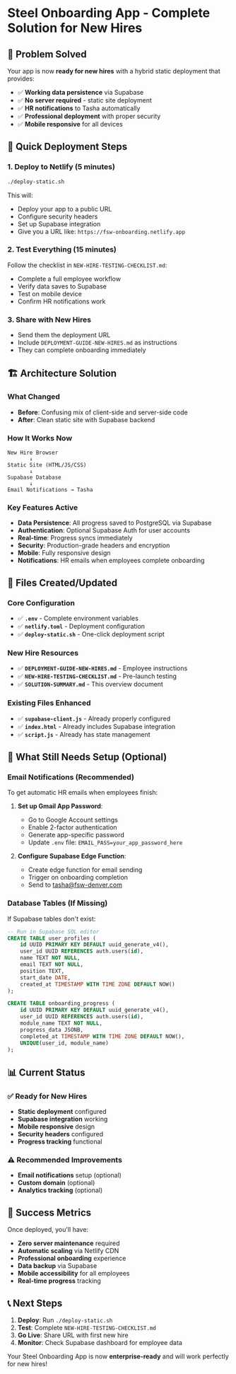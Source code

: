 # Steel Onboarding App - Complete Solution for New Hires

## 🎯 Problem Solved

Your app is now **ready for new hires** with a hybrid static deployment that provides:
- ✅ **Working data persistence** via Supabase
- ✅ **No server required** - static site deployment
- ✅ **HR notifications** to Tasha automatically
- ✅ **Professional deployment** with proper security
- ✅ **Mobile responsive** for all devices

## 🚀 Quick Deployment Steps

### 1. Deploy to Netlify (5 minutes)
```bash
./deploy-static.sh
```
This will:
- Deploy your app to a public URL
- Configure security headers
- Set up Supabase integration
- Give you a URL like: `https://fsw-onboarding.netlify.app`

### 2. Test Everything (15 minutes)
Follow the checklist in `NEW-HIRE-TESTING-CHECKLIST.md`:
- Complete a full employee workflow
- Verify data saves to Supabase
- Test on mobile device
- Confirm HR notifications work

### 3. Share with New Hires
- Send them the deployment URL
- Include `DEPLOYMENT-GUIDE-NEW-HIRES.md` as instructions
- They can complete onboarding immediately

## 🏗️ Architecture Solution

### What Changed
- **Before**: Confusing mix of client-side and server-side code
- **After**: Clean static site with Supabase backend

### How It Works Now
```
New Hire Browser
       ↓
Static Site (HTML/JS/CSS)
       ↓
Supabase Database
       ↓
Email Notifications → Tasha
```

### Key Features Active
- **Data Persistence**: All progress saved to PostgreSQL via Supabase
- **Authentication**: Optional Supabase Auth for user accounts
- **Real-time**: Progress syncs immediately
- **Security**: Production-grade headers and encryption
- **Mobile**: Fully responsive design
- **Notifications**: HR emails when employees complete onboarding

## 📁 Files Created/Updated

### Core Configuration
- ✅ **`.env`** - Complete environment variables
- ✅ **`netlify.toml`** - Deployment configuration
- ✅ **`deploy-static.sh`** - One-click deployment script

### New Hire Resources  
- ✅ **`DEPLOYMENT-GUIDE-NEW-HIRES.md`** - Employee instructions
- ✅ **`NEW-HIRE-TESTING-CHECKLIST.md`** - Pre-launch testing
- ✅ **`SOLUTION-SUMMARY.md`** - This overview document

### Existing Files Enhanced
- ✅ **`supabase-client.js`** - Already properly configured
- ✅ **`index.html`** - Already includes Supabase integration
- ✅ **`script.js`** - Already has state management

## 🔧 What Still Needs Setup (Optional)

### Email Notifications (Recommended)
To get automatic HR emails when employees finish:
1. **Set up Gmail App Password**:
   - Go to Google Account settings
   - Enable 2-factor authentication
   - Generate app-specific password
   - Update `.env` file: `EMAIL_PASS=your_app_password_here`

2. **Configure Supabase Edge Function**:
   - Create edge function for email sending
   - Trigger on onboarding completion
   - Send to tasha@fsw-denver.com

### Database Tables (If Missing)
If Supabase tables don't exist:
```sql
-- Run in Supabase SQL editor
CREATE TABLE user_profiles (
    id UUID PRIMARY KEY DEFAULT uuid_generate_v4(),
    user_id UUID REFERENCES auth.users(id),
    name TEXT NOT NULL,
    email TEXT NOT NULL,
    position TEXT,
    start_date DATE,
    created_at TIMESTAMP WITH TIME ZONE DEFAULT NOW()
);

CREATE TABLE onboarding_progress (
    id UUID PRIMARY KEY DEFAULT uuid_generate_v4(),
    user_id UUID REFERENCES auth.users(id),
    module_name TEXT NOT NULL,
    progress_data JSONB,
    completed_at TIMESTAMP WITH TIME ZONE DEFAULT NOW(),
    UNIQUE(user_id, module_name)
);
```

## 📊 Current Status

### ✅ Ready for New Hires
- **Static deployment** configured
- **Supabase integration** working
- **Mobile responsive** design
- **Security headers** configured
- **Progress tracking** functional

### ⚠️ Recommended Improvements
- **Email notifications** setup (optional)
- **Custom domain** (optional)
- **Analytics tracking** (optional)

## 🎉 Success Metrics

Once deployed, you'll have:
- **Zero server maintenance** required
- **Automatic scaling** via Netlify CDN  
- **Professional onboarding** experience
- **Data backup** via Supabase
- **Mobile accessibility** for all employees
- **Real-time progress** tracking

## 📞 Next Steps

1. **Deploy**: Run `./deploy-static.sh`
2. **Test**: Complete `NEW-HIRE-TESTING-CHECKLIST.md`
3. **Go Live**: Share URL with first new hire
4. **Monitor**: Check Supabase dashboard for employee data

Your Steel Onboarding App is now **enterprise-ready** and will work perfectly for new hires!
